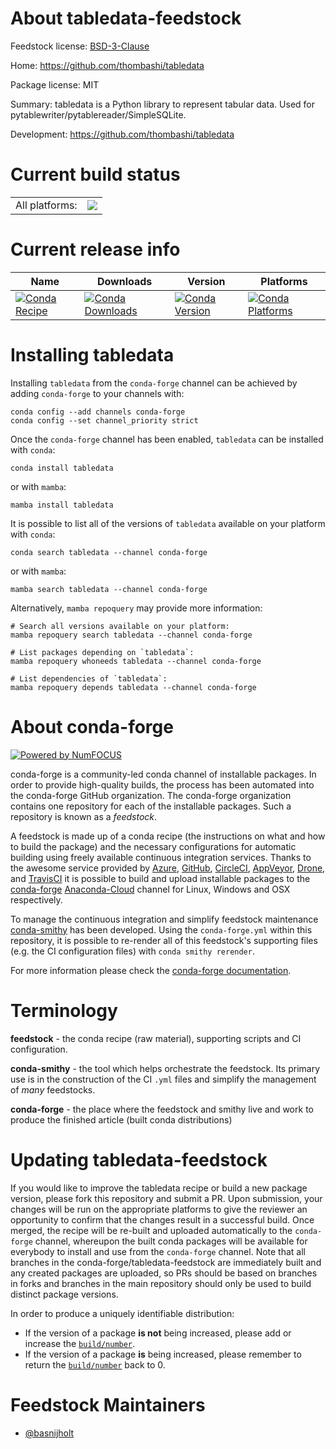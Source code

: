 About tabledata-feedstock
=========================

Feedstock license: [BSD-3-Clause](https://github.com/conda-forge/tabledata-feedstock/blob/main/LICENSE.txt)

Home: https://github.com/thombashi/tabledata

Package license: MIT

Summary: tabledata is a Python library to represent tabular data. Used for pytablewriter/pytablereader/SimpleSQLite.

Development: https://github.com/thombashi/tabledata

Current build status
====================


<table><tr><td>All platforms:</td>
    <td>
      <a href="https://dev.azure.com/conda-forge/feedstock-builds/_build/latest?definitionId=10441&branchName=main">
        <img src="https://dev.azure.com/conda-forge/feedstock-builds/_apis/build/status/tabledata-feedstock?branchName=main">
      </a>
    </td>
  </tr>
</table>

Current release info
====================

| Name | Downloads | Version | Platforms |
| --- | --- | --- | --- |
| [![Conda Recipe](https://img.shields.io/badge/recipe-tabledata-green.svg)](https://anaconda.org/conda-forge/tabledata) | [![Conda Downloads](https://img.shields.io/conda/dn/conda-forge/tabledata.svg)](https://anaconda.org/conda-forge/tabledata) | [![Conda Version](https://img.shields.io/conda/vn/conda-forge/tabledata.svg)](https://anaconda.org/conda-forge/tabledata) | [![Conda Platforms](https://img.shields.io/conda/pn/conda-forge/tabledata.svg)](https://anaconda.org/conda-forge/tabledata) |

Installing tabledata
====================

Installing `tabledata` from the `conda-forge` channel can be achieved by adding `conda-forge` to your channels with:

```
conda config --add channels conda-forge
conda config --set channel_priority strict
```

Once the `conda-forge` channel has been enabled, `tabledata` can be installed with `conda`:

```
conda install tabledata
```

or with `mamba`:

```
mamba install tabledata
```

It is possible to list all of the versions of `tabledata` available on your platform with `conda`:

```
conda search tabledata --channel conda-forge
```

or with `mamba`:

```
mamba search tabledata --channel conda-forge
```

Alternatively, `mamba repoquery` may provide more information:

```
# Search all versions available on your platform:
mamba repoquery search tabledata --channel conda-forge

# List packages depending on `tabledata`:
mamba repoquery whoneeds tabledata --channel conda-forge

# List dependencies of `tabledata`:
mamba repoquery depends tabledata --channel conda-forge
```


About conda-forge
=================

[![Powered by
NumFOCUS](https://img.shields.io/badge/powered%20by-NumFOCUS-orange.svg?style=flat&colorA=E1523D&colorB=007D8A)](https://numfocus.org)

conda-forge is a community-led conda channel of installable packages.
In order to provide high-quality builds, the process has been automated into the
conda-forge GitHub organization. The conda-forge organization contains one repository
for each of the installable packages. Such a repository is known as a *feedstock*.

A feedstock is made up of a conda recipe (the instructions on what and how to build
the package) and the necessary configurations for automatic building using freely
available continuous integration services. Thanks to the awesome service provided by
[Azure](https://azure.microsoft.com/en-us/services/devops/), [GitHub](https://github.com/),
[CircleCI](https://circleci.com/), [AppVeyor](https://www.appveyor.com/),
[Drone](https://cloud.drone.io/welcome), and [TravisCI](https://travis-ci.com/)
it is possible to build and upload installable packages to the
[conda-forge](https://anaconda.org/conda-forge) [Anaconda-Cloud](https://anaconda.org/)
channel for Linux, Windows and OSX respectively.

To manage the continuous integration and simplify feedstock maintenance
[conda-smithy](https://github.com/conda-forge/conda-smithy) has been developed.
Using the ``conda-forge.yml`` within this repository, it is possible to re-render all of
this feedstock's supporting files (e.g. the CI configuration files) with ``conda smithy rerender``.

For more information please check the [conda-forge documentation](https://conda-forge.org/docs/).

Terminology
===========

**feedstock** - the conda recipe (raw material), supporting scripts and CI configuration.

**conda-smithy** - the tool which helps orchestrate the feedstock.
                   Its primary use is in the construction of the CI ``.yml`` files
                   and simplify the management of *many* feedstocks.

**conda-forge** - the place where the feedstock and smithy live and work to
                  produce the finished article (built conda distributions)


Updating tabledata-feedstock
============================

If you would like to improve the tabledata recipe or build a new
package version, please fork this repository and submit a PR. Upon submission,
your changes will be run on the appropriate platforms to give the reviewer an
opportunity to confirm that the changes result in a successful build. Once
merged, the recipe will be re-built and uploaded automatically to the
`conda-forge` channel, whereupon the built conda packages will be available for
everybody to install and use from the `conda-forge` channel.
Note that all branches in the conda-forge/tabledata-feedstock are
immediately built and any created packages are uploaded, so PRs should be based
on branches in forks and branches in the main repository should only be used to
build distinct package versions.

In order to produce a uniquely identifiable distribution:
 * If the version of a package **is not** being increased, please add or increase
   the [``build/number``](https://docs.conda.io/projects/conda-build/en/latest/resources/define-metadata.html#build-number-and-string).
 * If the version of a package **is** being increased, please remember to return
   the [``build/number``](https://docs.conda.io/projects/conda-build/en/latest/resources/define-metadata.html#build-number-and-string)
   back to 0.

Feedstock Maintainers
=====================

* [@basnijholt](https://github.com/basnijholt/)

